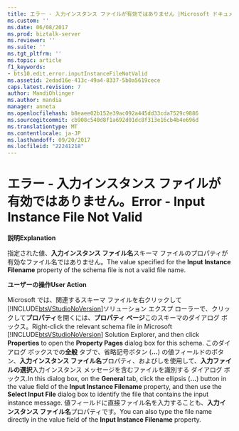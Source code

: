```yaml
---
title: エラー - 入力インスタンス ファイルが有効ではありません |Microsoft ドキュメント
ms.custom: ''
ms.date: 06/08/2017
ms.prod: biztalk-server
ms.reviewer: ''
ms.suite: ''
ms.tgt_pltfrm: ''
ms.topic: article
f1_keywords:
- bts10.edit.error.inputInstanceFileNotValid
ms.assetid: 2edad16e-413c-49a4-8337-5b0a5619cece
caps.latest.revision: 7
author: MandiOhlinger
ms.author: mandia
manager: anneta
ms.openlocfilehash: b8eaee02b152e39ac092a445dd33cda7529c9886
ms.sourcegitcommit: cb908c540d8f1a692d01dc8f313e16cb4b4e696d
ms.translationtype: MT
ms.contentlocale: ja-JP
ms.lasthandoff: 09/20/2017
ms.locfileid: "22241218"
---
```

# <a name="error---input-instance-file-not-valid"></a><span data-ttu-id="7e72b-102">エラー - 入力インスタンス ファイルが有効ではありません。</span><span class="sxs-lookup"><span data-stu-id="7e72b-102">Error - Input Instance File Not Valid</span></span>
<span data-ttu-id="7e72b-103">**説明**</span><span class="sxs-lookup"><span data-stu-id="7e72b-103">**Explanation**</span></span>  
  
 <span data-ttu-id="7e72b-104">指定された値、**入力インスタンス ファイル名**スキーマ ファイルのプロパティが有効なファイル名ではありません。</span><span class="sxs-lookup"><span data-stu-id="7e72b-104">The value specified for the **Input Instance Filename** property of the schema file is not a valid file name.</span></span>  
  
 <span data-ttu-id="7e72b-105">**ユーザーの操作**</span><span class="sxs-lookup"><span data-stu-id="7e72b-105">**User Action**</span></span>  
  
 <span data-ttu-id="7e72b-106">Microsoft では、関連するスキーマ ファイルを右クリックして[!INCLUDE[btsVStudioNoVersion](../includes/btsvstudionoversion-md.md)]ソリューション エクスプ ローラーで、クリックして**プロパティ**を開くには、**プロパティ ページ**このスキーマのダイアログ ボックス。</span><span class="sxs-lookup"><span data-stu-id="7e72b-106">Right-click the relevant schema file in Microsoft [!INCLUDE[btsVStudioNoVersion](../includes/btsvstudionoversion-md.md)] Solution Explorer, and then click **Properties** to open the **Property Pages** dialog box for this schema.</span></span> <span data-ttu-id="7e72b-107">このダイアログ ボックスでの**全般** タブで、省略記号ボタン (**...**) の値フィールドのボタン、**入力インスタンス ファイル名**プロパティ、およびしを使用して、**入力ファイルの選択**入力インスタンス メッセージを含むファイルを識別する ダイアログ ボックス.</span><span class="sxs-lookup"><span data-stu-id="7e72b-107">In this dialog box, on the **General** tab, click the ellipsis (**...**) button in the value field of the **Input Instance Filename** property, and then use the **Select Input File** dialog box to identify the file that contains the input instance message.</span></span> <span data-ttu-id="7e72b-108">値フィールドに直接ファイル名を入力することも、**入力インスタンス ファイル名**プロパティです。</span><span class="sxs-lookup"><span data-stu-id="7e72b-108">You can also type the file name directly in the value field of the **Input Instance Filename** property.</span></span>